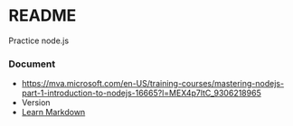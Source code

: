 # README #

Practice node.js

### Document ###

* https://mva.microsoft.com/en-US/training-courses/mastering-nodejs-part-1-introduction-to-nodejs-16665?l=MEX4p7ltC_9306218965
* Version
* [Learn Markdown](https://bitbucket.org/tutorials/markdowndemo)

